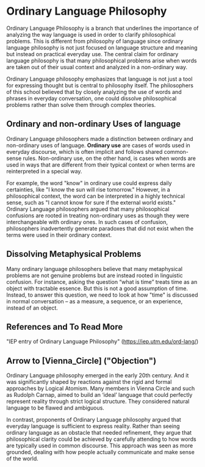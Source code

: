 # Ordinary Language Philosophy
Ordinary Language Philosophy is a branch that underlines the importance of analyzing the way language is used in order to clarify philosophical problems. This is different from philosophy of language since ordinary language philosophy is not just focused on language structure and meaning but instead on practical everyday use. The central claim for ordinary language philosophy is that many philosophical problems arise when words are taken out of their usual context and analyzed in a non-ordinary way.

Ordinary Language philosophy emphasizes that language is not just a tool for expressing thought but is central to philosophy itself. The philosophers of this school believed that by closely analyzing the use of words and phrases in everyday conversation, one could dissolve philosophical problems rather than solve them through complex theories. 

## Ordinary and non-ordinary Uses of language
Ordinary Language philosophers made a distinction between ordinary and non-ordinary uses of language. **Ordinary use** are cases of words used in everyday discourse, which is often implicit and follows shared common-sense rules. Non-ordinary use, on the other hand, is cases when words are used in ways that are different from their typical context or when terms are reinterpreted in a special way.

For example, the word "know" in ordinary use could express daily certainties, like "I know the sun will rise tomorrow." However, in a philosophical context, the word can be interpreted in a highly technical sense, such as "I cannot know for sure if the external world exists." Ordinary Language philosophers argued that many philosophical confusions are rooted in treating non-ordinary uses as though they were interchangeable with ordinary ones. In such cases of confusion, philosophers inadvertently generate paradoxes that did not exist when the terms were used in their ordinary context.

## Dissolving Metaphysical Problems
Many ordinary language philosophers believe that many metaphysical problems are not genuine problems but are instead rooted in linguistic confusion. For instance, asking the question “what is time” treats time as an object with tractable essence. But this is not a good assumption of time. Instead, to answer this question, we need to look at how "time" is discussed in normal conversation – as a measure, a sequence, or an experience, instead of an object.

## References and To Read More
"IEP entry of Ordinary Language Philosophy" (https://iep.utm.edu/ord-lang/)

## Arrow to  [Vienna_Circle] ("Objection")
Ordinary Language philosophy emerged in the early 20th century. And it was significantly shaped by reactions against the rigid and formal approaches by Logical Atomism. Many members in Vienna Circle and such as Rudolph Carnap, aimed to build an ‘ideal’ language that could perfectly represent reality through strict logical structure. They considered natural language to be flawed and ambiguous.

In contrast, proponents of Ordinary Language philosophy argued that everyday language is sufficient to express reality. Rather than seeing ordinary language as an obstacle that needed refinement, they argue that philosophical clarity could be achieved by carefully attending to how words are typically used in common discourse. This approach was seen as more grounded, dealing with how people actually communicate and make sense of the world.




